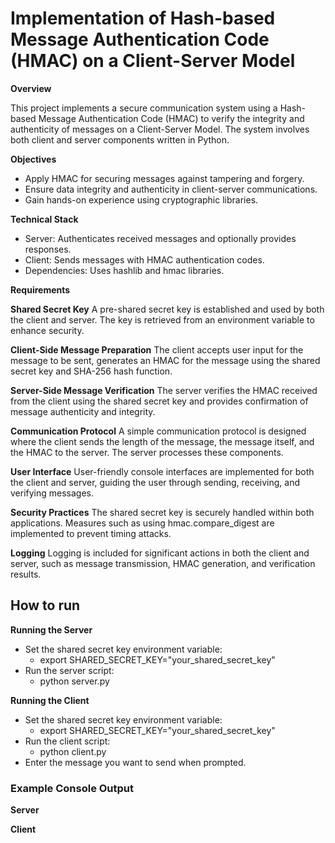 # Implementation of Hash-based Message Authentication Code (HMAC) on a Client-Server Model

**Overview**

This project implements a secure communication system using a Hash-based Message Authentication Code (HMAC) to verify the integrity and authenticity of messages on a Client-Server Model. The system involves both client and server components written in Python.

**Objectives**

* Apply HMAC for securing messages against tampering and forgery.
* Ensure data integrity and authenticity in client-server communications.
* Gain hands-on experience using cryptographic libraries.

**Technical Stack**

* Server: Authenticates received messages and optionally provides responses.
* Client: Sends messages with HMAC authentication codes.
* Dependencies: Uses hashlib and hmac libraries.

**Requirements**

**Shared Secret Key**
A pre-shared secret key is established and used by both the client and server. The key is retrieved from an environment variable to enhance security.

**Client-Side Message Preparation**
The client accepts user input for the message to be sent, generates an HMAC for the message using the shared secret key and SHA-256 hash function.

**Server-Side Message Verification**
The server verifies the HMAC received from the client using the shared secret key and provides confirmation of message authenticity and integrity.

**Communication Protocol**
A simple communication protocol is designed where the client sends the length of the message, the message itself, and the HMAC to the server. The server processes these components.

**User Interface**
User-friendly console interfaces are implemented for both the client and server, guiding the user through sending, receiving, and verifying messages.

**Security Practices**
The shared secret key is securely handled within both applications. Measures such as using hmac.compare_digest are implemented to prevent timing attacks.

**Logging**
Logging is included for significant actions in both the client and server, such as message transmission, HMAC generation, and verification results.

<h2>How to run</h2>

**Running the Server**
* Set the shared secret key environment variable:
  * export SHARED_SECRET_KEY="your_shared_secret_key"
* Run the server script:
  * python server.py

**Running the Client**
* Set the shared secret key environment variable:
  * export SHARED_SECRET_KEY="your_shared_secret_key"
* Run the client script:
  * python client.py
* Enter the message you want to send when prompted.

<h3>Example Console Output</h3>

**Server**



**Client**


